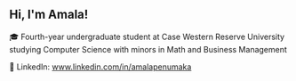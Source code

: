 ## Hi, I'm Amala!

🎓 Fourth-year undergraduate student at Case Western Reserve University studying Computer Science with minors in Math and Business Management

📱 LinkedIn: www.linkedin.com/in/amalapenumaka



<!--
**AmalaPenumaka/AmalaPenumaka** is a ✨ _special_ ✨ repository because its `README.md` (this file) appears on your GitHub profile.

Here are some ideas to get you started:

- 🔭 I’m currently working on ...
- 🌱 I’m currently learning ...
- 👯 I’m looking to collaborate on ...
- 🤔 I’m looking for help with ...
- 💬 Ask me about ...
- 📫 How to reach me: ...
- 😄 Pronouns: ...
- ⚡ Fun fact: ...
-->
